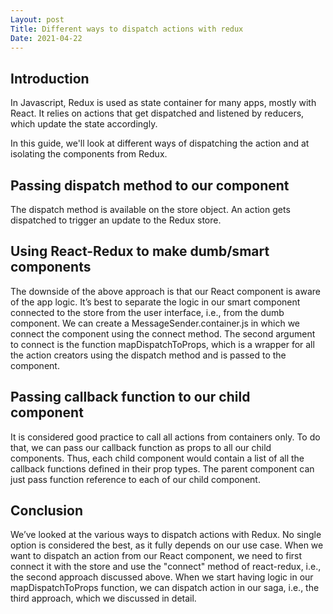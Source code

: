 ```yaml
---
Layout: post
Title: Different ways to dispatch actions with redux
Date: 2021-04-22
---
```


## Introduction

In Javascript, Redux is used as state container for many apps, mostly with React. It relies on actions that get dispatched and listened by reducers, which update the state accordingly.

In this guide, we'll look at different ways of dispatching the action and at isolating the components from Redux.

## Passing dispatch method to our component

The dispatch method is available on the store object. An action gets dispatched to trigger an update to the Redux store.

## Using React-Redux to make dumb/smart components

The downside of the above approach is that our React component is aware of the app logic. It’s best to separate the logic in our smart component connected to the store from the user interface, i.e., from the dumb component. We can create a MessageSender.container.js in which we connect the component using the connect method. The second argument to connect is the function mapDispatchToProps, which is a wrapper for all the action creators using the dispatch method and is passed to the component.

## Passing callback function to our child component

It is considered good practice to call all actions from containers only. To do that, we can pass our callback function as props to all our child components. Thus, each child component would contain a list of all the callback functions defined in their prop types. The parent component can just pass function reference to each of our child component.

## Conclusion

We’ve looked at the various ways to dispatch actions with Redux. No single option is considered the best, as it fully depends on our use case. When we want to dispatch an action from our React component, we need to first connect it with the store and use the "connect" method of react-redux, i.e., the second approach discussed above. When we start having logic in our mapDispatchToProps function, we can dispatch action in our saga, i.e., the third approach, which we discussed in detail.
